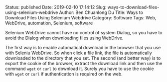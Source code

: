Status: published
Date: 2019-02-10 17:14:12
Slug: ways-to-download-files-using-selenium-webdrive
Author: Ben Chuanlong Du
Title: Ways to Download Files Using Selenium Webdrive
Category: Software
Tags: Web, WebDrive, automation, Selenium, software

Selenium WebDrive cannot have no control of system Dialog, 
so you have to avoid the Dialog when downloading files using WebDrive.

The first way is to enable automatical download in the browser
that you use with Seleniu WebDrive. 
So when click a file link, 
the file is automatically downloaded to the directory that you set.
The second (and better way) is to export the cookie of the browser,
extract the download link and then use the command `wget` or `curl` to download it. 
Surely you have to use the cookie with `wget` or `curl` if authentication is required on the web.
